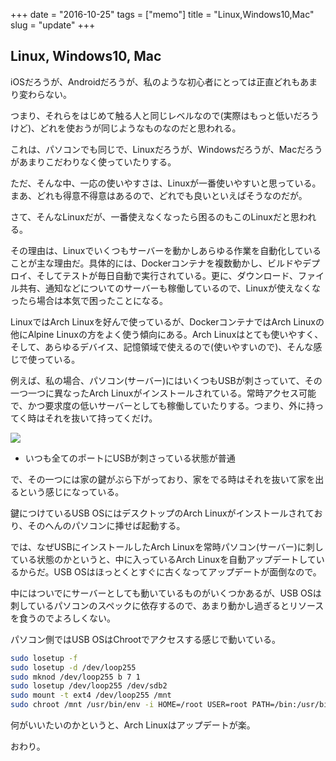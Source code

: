 +++
date = "2016-10-25"
tags =  ["memo"]
title = "Linux,Windows10,Mac"
slug = "update"
+++

## Linux, Windows10, Mac

iOSだろうが、Androidだろうが、私のような初心者にとっては正直どれもあまり変わらない。

つまり、それらをはじめて触る人と同じレベルなので(実際はもっと低いだろうけど)、どれを使おうが同じようなものなのだと思われる。

これは、パソコンでも同じで、Linuxだろうが、Windowsだろうが、Macだろうがあまりこだわりなく使っていたりする。

ただ、そんな中、一応の使いやすさは、Linuxが一番使いやすいと思っている。まあ、どれも得意不得意はあるので、どれでも良いといえばそうなのだが。

さて、そんなLinuxだが、一番使えなくなったら困るのもこのLinuxだと思われる。

その理由は、Linuxでいくつもサーバーを動かしあらゆる作業を自動化していることが主な理由だ。具体的には、Dockerコンテナを複数動かし、ビルドやデプロイ、そしてテストが毎日自動で実行されている。更に、ダウンロード、ファイル共有、通知などについてのサーバーも稼働しているので、Linuxが使えなくなったら場合は本気で困ったことになる。

LinuxではArch Linuxを好んで使っているが、DockerコンテナではArch Linuxの他にAlpine Linuxの方をよく使う傾向にある。Arch Linuxはとても使いやすく、そして、あらゆるデバイス、記憶領域で使えるので(使いやすいので)、そんな感じで使っている。

例えば、私の場合、パソコン(サーバー)にはいくつもUSBが刺さっていて、その一つ一つに異なったArch Linuxがインストールされている。常時アクセス可能で、かつ要求度の低いサーバーとしても稼働していたりする。つまり、外に持ってく時はそれを抜いて持ってくだけ。

![](https://www.apple.com/support/assets/images/assistant/shared/checkusb.jpg)

* いつも全てのポートにUSBが刺さっている状態が普通

で、その一つには家の鍵がぶら下がっており、家をでる時はそれを抜いて家を出るという感じになっている。

鍵につけているUSB OSにはデスクトップのArch Linuxがインストールされており、そのへんのパソコンに挿せば起動する。

では、なぜUSBにインストールしたArch Linuxを常時パソコン(サーバー)に刺している状態のかというと、中に入っているArch Linuxを自動アップデートしているからだ。USB OSはほっとくとすぐに古くなってアップデートが面倒なので。

中にはついでにサーバーとしても動いているものがいくつかあるが、USB OSは刺しているパソコンのスペックに依存するので、あまり動かし過ぎるとリソースを食うのでよろしくない。

パソコン側ではUSB OSはChrootでアクセスする感じで動いている。

```bash
sudo losetup -f
sudo losetup -d /dev/loop255
sudo mknod /dev/loop255 b 7 1
sudo losetup /dev/loop255 /dev/sdb2
sudo mount -t ext4 /dev/loop255 /mnt
sudo chroot /mnt /usr/bin/env -i HOME=/root USER=root PATH=/bin:/usr/bin:/usr/local/bin TERM=linux /bin/bash -l
```

何がいいたいのかというと、Arch Linuxはアップデートが楽。

おわり。
	  
